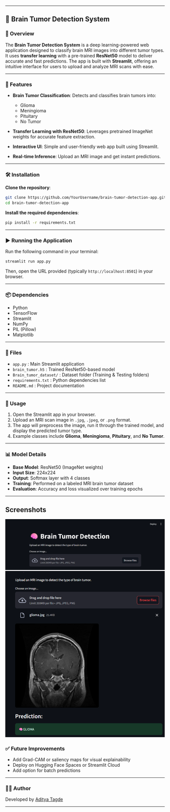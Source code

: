 
---

## 🧠 Brain Tumor Detection System

### 🌟 Overview

The **Brain Tumor Detection System** is a deep learning-powered web application designed to classify brain MRI images into different tumor types. It uses **transfer learning** with a pre-trained **ResNet50** model to deliver accurate and fast predictions. The app is built with **Streamlit**, offering an intuitive interface for users to upload and analyze MRI scans with ease.

---

### 🚀 Features

* **Brain Tumor Classification**: Detects and classifies brain tumors into:

  * Glioma
  * Meningioma
  * Pituitary
  * No Tumor
* **Transfer Learning with ResNet50**: Leverages pretrained ImageNet weights for accurate feature extraction.
* **Interactive UI**: Simple and user-friendly web app built using Streamlit.
* **Real-time Inference**: Upload an MRI image and get instant predictions.

---

### 🛠 Installation

**Clone the repository**:

```bash
git clone https://github.com/YourUsername/brain-tumor-detection-app.git
cd brain-tumor-detection-app
```

**Install the required dependencies**:

```bash
pip install -r requirements.txt
```

---

### ▶️ Running the Application

Run the following command in your terminal:

```bash
streamlit run app.py
```

Then, open the URL provided (typically `http://localhost:8501`) in your browser.

---

### 📦 Dependencies

* Python
* TensorFlow
* Streamlit
* NumPy
* PIL (Pillow)
* Matplotlib

---

### 📂 Files

* `app.py` : Main Streamlit application
* `brain_tumor.h5` : Trained ResNet50-based model
* `Brain_tumor_dataset/` : Dataset folder (Training & Testing folders)
* `requirements.txt` : Python dependencies list
* `README.md` : Project documentation

---

### 🎯 Usage

1. Open the Streamlit app in your browser.
2. Upload an MRI scan image in `.jpg`, `.jpeg`, or `.png` format.
3. The app will preprocess the image, run it through the trained model, and display the predicted tumor type.
4. Example classes include **Glioma**, **Meningioma**, **Pituitary**, and **No Tumor**.

---

### 📊 Model Details

* **Base Model**: ResNet50 (ImageNet weights)
* **Input Size**: 224x224
* **Output**: Softmax layer with 4 classes
* **Training**: Performed on a labeled MRI brain tumor dataset
* **Evaluation**: Accuracy and loss visualized over training epochs

---


## Screenshots

![App Screenshot](https://github.com/AdityaTagde/Brain_tumor_Detection/blob/main/p1.png)
![App Screenshot](https://github.com/AdityaTagde/Brain_tumor_Detection/blob/main/p2.png)

### ✅ Future Improvements

* Add Grad-CAM or saliency maps for visual explainability
* Deploy on Hugging Face Spaces or Streamlit Cloud
* Add option for batch predictions

---


### 🙋‍♂️ Author

Developed by [Aditya Tagde]([https://www.linkedin.com/](https://www.linkedin.com/in/aditya-tagde-011989299/))

---



